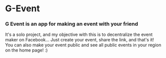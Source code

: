 # G-Event
### G Event is an app for making an event with your friend 

It's a solo project, and my objective with this is to decentralize the event maker on Facebook... Just create your event, share the link, and that's it! You can also make your event public and see all public events in your region on the home page! :) 
